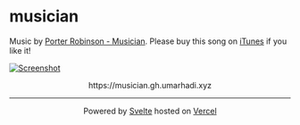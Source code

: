 # musician

Music by [Porter Robinson - Musician](https://music.youtube.com/watch?v=tm-yh5w-P4U&feature=share). Please buy this song on [iTunes](https://music.apple.com/id/album/musician/1550626757?i=1550626763&i=1550626763) if you like it!

[![Screenshot](https://ik.imagekit.io/umarhadi/goldenhour/Screen_Shot_2021-04-11_at_23.44.56_9HyysKReK.png)](https://musician.gh.umarhadi.xyz)

<p align="center">
  https://musician.gh.umarhadi.xyz
</p>

---

<div align="center">

  Powered by [Svelte](https://svelte.dev) hosted on [Vercel](https://vercel.com)
  
</div>
